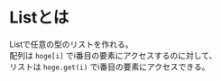 # Listとは
List<T>で任意の型のリストを作れる。  
配列は `hoge[i]` でi番目の要素にアクセスするのに対して、  
リストは `hoge.get(i)` でi番目の要素にアクセスできる。
